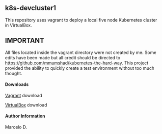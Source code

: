 ## k8s-devcluster1
This repository uses vagrant to deploy a local five node Kubernetes cluster in VirtualBox.

## IMPORTANT
All files located inside the vagrant directory were not created by me. Some edits have been made but all credit should be directed to https://github.com/mmumshad/kubernetes-the-hard-way. This project provided the ability to quickly create a test environment without too much thought.

#### Downloads

[Vagrant](https://www.vagrantup.com/downloads) download

[VirtualBox](https://www.virtualbox.org/wiki/Downloads) download

#### Author Information

Marcelo D.
